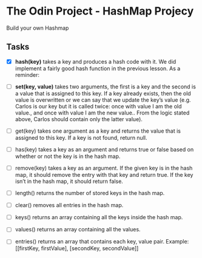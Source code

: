 # The Odin Project - HashMap Projecy
Build your own Hashmap

## Tasks

- [X] **hash(key)** takes a key and produces a hash code with it. We did implement a fairly good hash function in the previous lesson. As a reminder:

- [ ] **set(key, value)** takes two arguments, the first is a key and the second is a value that is assigned to this key. If a key already exists, then the old value is overwritten or we can say that we update the key’s value (e.g. Carlos is our key but it is called twice: once with value I am the old value., and once with value I am the new value.. From the logic stated above, Carlos should contain only the latter value).

- [ ] get(key) takes one argument as a key and returns the value that is assigned to this key. If a key is not found, return null.
- [ ] has(key) takes a key as an argument and returns true or false based on whether or not the key is in the hash map.
- [ ] remove(key) takes a key as an argument. If the given key is in the hash map, it should remove the entry with that key and return true. If the key isn’t in the hash map, it should return false.
- [ ] length() returns the number of stored keys in the hash map.
- [ ] clear() removes all entries in the hash map.
- [ ] keys() returns an array containing all the keys inside the hash map.
- [ ] values() returns an array containing all the values.
- [ ] entries() returns an array that contains each key, value pair. Example: [[firstKey, firstValue], [secondKey, secondValue]]

